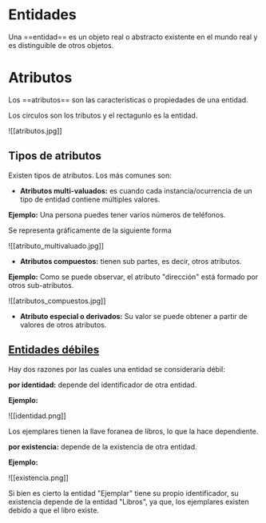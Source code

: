 # Entidades

Una ==entidad== es un objeto real o abstracto existente en el mundo real y es distinguible de otros objetos.

# Atributos
Los ==atributos== son las características o propiedades de una entidad.

Los circulos son los tributos y el rectagunlo es la entidad.

![[atributos.jpg]]

## Tipos de atributos
Existen tipos de atributos. Los más comunes son:

- **Atributos multi-valuados:** es cuando cada instancia/ocurrencia de un tipo de entidad contiene múltiples valores.

**Ejemplo:** Una persona puedes tener varios números de teléfonos.

Se representa gráficamente de la siguiente forma

![[atributo_multivaluado.jpg]]

- **Atributos compuestos:** tienen sub partes, es decir, otros atributos.

**Ejemplo:** Como se puede observar, el atributo "dirección" está formado por otros sub-atributos.

![[atributos_compuestos.jpg]]

- **Atributo especial o derivados:** Su valor se puede obtener a partir de valores de otros atributos.

## <ins>Entidades débiles</ins>

Hay dos razones por las cuales una entidad se consideraría débil:

**por identidad:** depende del identificador de otra entidad.

**Ejemplo:**

![[identidad.png]]

Los ejemplares tienen la llave foranea de libros, lo que la hace dependiente.

**por existencia:** depende de la existencia de otra entidad.

**Ejemplo:**

![[existencia.png]]

Si bien es cierto la entidad "Ejemplar" tiene su propio identificador, su existencia depende de la entidad "Libros", ya que, los ejemplares existen debido a que el libro existe.